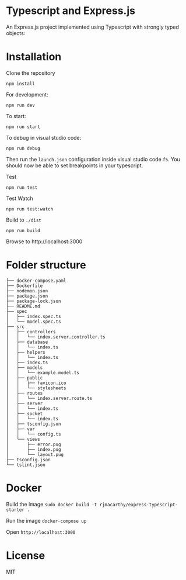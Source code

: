Typescript and Express.js 
=========================

An Express.js project implemented using Typescript with strongly typed objects:

# Installation

Clone the repository

```
npm install 
```

For development:
```
npm run dev
```

To start:
```
npm run start
```

To debug in visual studio code:
```
npm run debug
```

Then run the `launch.json` configuration inside visual studio code `f5`.  You should now be able to set breakpoints in your typescript.

Test
```
npm run test
```

Test Watch
```
npm run test:watch
```

Build to `./dist`
```
npm run build
```

Browse to http://localhost:3000


# Folder structure

```
├── docker-compose.yaml
├── Dockerfile
├── nodemon.json
├── package.json
├── package-lock.json
├── README.md
├── spec
│   ├── index.spec.ts
│   └── model.spec.ts
├── src
│   ├── controllers
│   │   └── index.server.controller.ts
│   ├── database
│   │   └── index.ts
│   ├── helpers
│   │   └── index.ts
│   ├── index.ts
│   ├── models
│   │   └── example.model.ts
│   ├── public
│   │   ├── favicon.ico
│   │   └── stylesheets
│   ├── routes
│   │   └── index.server.route.ts
│   ├── server
│   │   └── index.ts
│   ├── socket
│   │   └── index.ts
│   ├── tsconfig.json
│   ├── var
│   │   └── config.ts
│   └── views
│       ├── error.pug
│       ├── index.pug
│       └── layout.pug
├── tsconfig.json
└── tslint.json
```

# Docker

Build the image `sudo docker build -t rjmacarthy/express-typescript-starter .`

Run the image `docker-compose up`

Open `http://localhost:3000`


# License

MIT

